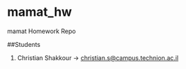 # mamat_hw
mamat Homework Repo 

##Students
1. Christian Shakkour -> christian.s@campus.technion.ac.il
